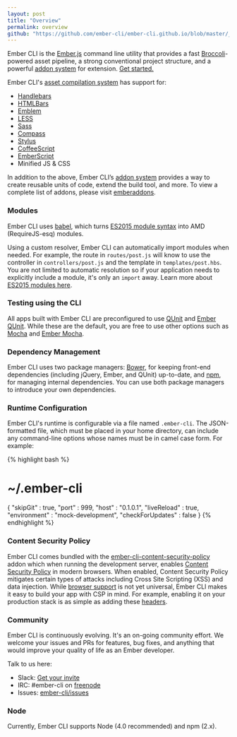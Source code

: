 ```yaml
---
layout: post
title: "Overview"
permalink: overview
github: "https://github.com/ember-cli/ember-cli.github.io/blob/master/_posts/2014-04-05-overview.md"
---
```


Ember CLI is the [Ember.js](http://emberjs.com) command line utility that
provides a fast [Broccoli](https://github.com/broccolijs/broccoli#broccoli)-powered
asset pipeline, a strong conventional project structure, and a powerful [addon
system](http://www.ember-cli.com/extending/#developing-addons-and-blueprints)
for extension. [Get started.](/user-guide/#getting-started)

Ember CLI's [asset compilation system](https://ember-cli.com/user-guide/#asset-compilation) has support for:

* [Handlebars](http://handlebarsjs.com/)
* [HTMLBars](https://github.com/tildeio/htmlbars/)
* [Emblem](http://emblemjs.com/)
* [LESS](http://lesscss.org/)
* [Sass](http://sass-lang.com/)
* [Compass](http://compass-style.org/)
* [Stylus](http://learnboost.github.io/stylus/)
* [CoffeeScript](http://coffeescript.org/)
* [EmberScript](http://emberscript.com/)
* Minified JS & CSS

In addition to the above, Ember CLI’s [addon
system](http://www.ember-cli.com/extending/#developing-addons-and-blueprints)
provides a way to create reusable units of code, extend the build tool, and
more. To view a complete list of addons, please visit
[emberaddons](http://www.emberaddons.com/).

### Modules

Ember CLI uses [babel](https://babeljs.io/),
which turns [ES2015 module syntax](http://jsmodules.io/)
into AMD (RequireJS-esq) modules.

Using a custom resolver, Ember CLI can automatically import modules when
needed. For example, the route in `routes/post.js` will know to use the
controller in `controllers/post.js` and the template in `templates/post.hbs`.
You are not limited to automatic resolution so if your application needs to
explicitly include a module, it's only an `import` away. Learn more about
[ES2015 modules here](http://jsmodules.io/).

### Testing using the CLI

All apps built with Ember CLI are preconfigured to use
[QUnit](http://qunitjs.com/) and [Ember
QUnit](https://github.com/rwjblue/ember-qunit). While these are the default,
you are free to use other options such as [Mocha](https://mochajs.org/) and
[Ember Mocha](https://github.com/switchfly/ember-cli-mocha/).

### Dependency Management

Ember CLI uses two package managers: [Bower](http://bower.io/), for keeping
front-end dependencies (including jQuery, Ember, and QUnit) up-to-date, and
[npm](http://npmjs.org), for managing internal dependencies. You can use both
package managers to introduce your own dependencies.

### Runtime Configuration

Ember CLI's runtime is configurable via a file named `.ember-cli`.  The
JSON-formatted file, which must be placed in your home directory, can include
any command-line options whose names must be in camel case form. For example:

{% highlight bash %}
# ~/.ember-cli
{
  "skipGit" : true,
  "port" : 999,
  "host" : "0.1.0.1",
  "liveReload" : true,
  "environment" : "mock-development",
  "checkForUpdates" : false
}
{% endhighlight %}

### Content Security Policy

Ember CLI comes bundled with the
[ember-cli-content-security-policy](https://github.com/rwjblue/ember-cli-content-security-policy/)
addon which when running the development server, enables [Content Security
Policy](http://content-security-policy.com/) in modern browsers. When enabled,
Content Security Policy mitigates certain types of attacks including Cross Site
Scripting (XSS) and data injection. While [browser
support](http://caniuse.com/#feat=contentsecuritypolicy) is not yet universal,
Ember CLI makes it easy to build your app with CSP in mind. For example,
enabling it on your production stack is as simple as adding these
[headers](/user-guide/#deploy-content-security-policy).

### Community

Ember CLI is continuously evolving. It's an on-going community effort. We
welcome your issues and PRs for features, bug fixes, and anything that would
improve your quality of life as an Ember developer.

Talk to us here:

* Slack: [Get your invite](https://ember-community-slackin.herokuapp.com)
* IRC: #ember-cli on [freenode](http://webchat.freenode.net/)
* Issues: [ember-cli/issues](https://github.com/ember-cli/ember-cli/issues)

### Node

Currently, Ember CLI supports Node (4.0 recommended) and npm (2.x).
